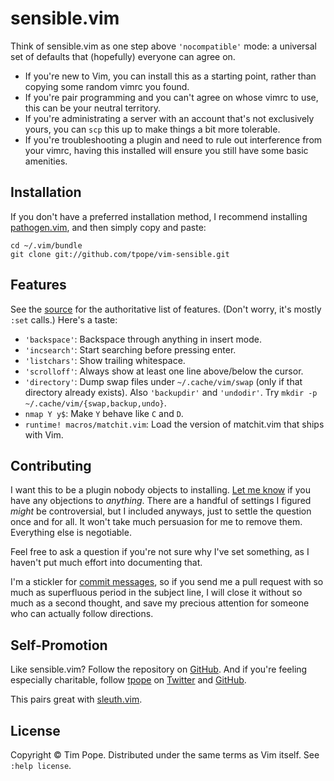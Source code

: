 # sensible.vim

Think of sensible.vim as one step above `'nocompatible'` mode: a universal
set of defaults that (hopefully) everyone can agree on.

* If you're new to Vim, you can install this as a starting point, rather than
  copying some random vimrc you found.
* If you're pair programming and you can't agree on whose vimrc to use, this
  can be your neutral territory.
* If you're administrating a server with an account that's not exclusively
  yours, you can `scp` this up to make things a bit more tolerable.
* If you're troubleshooting a plugin and need to rule out interference from
  your vimrc, having this installed will ensure you still have some basic
  amenities.

## Installation

If you don't have a preferred installation method, I recommend
installing [pathogen.vim](https://github.com/tpope/vim-pathogen), and
then simply copy and paste:

    cd ~/.vim/bundle
    git clone git://github.com/tpope/vim-sensible.git

## Features

See the [source][] for the authoritative list of features.  (Don't worry, it's
mostly `:set` calls.)  Here's a taste:

* `'backspace'`: Backspace through anything in insert mode.
* `'incsearch'`: Start searching before pressing enter.
* `'listchars'`: Show trailing whitespace.
* `'scrolloff'`: Always show at least one line above/below the cursor.
* `'directory'`: Dump swap files under `~/.cache/vim/swap` (only if that
  directory already exists).  Also `'backupdir'` and `'undodir'`.  Try
  `mkdir -p ~/.cache/vim/{swap,backup,undo}`.
* `nmap Y y$`: Make `Y` behave like `C` and `D`.
* `runtime! macros/matchit.vim`: Load the version of matchit.vim that ships
  with Vim.

[source]: https://github.com/tpope/vim-sensible/master/plugin/sensible.vim

## Contributing

I want this to be a plugin nobody objects to installing.  [Let me
know][GitHub issues] if you have any objections to *anything*.  There are a
handful of settings I figured *might* be controversial, but I included
anyways, just to settle the question once and for all.  It won't take much
persuasion for me to remove them.  Everything else is negotiable.

Feel free to ask a question if you're not sure why I've set something, as I
haven't put much effort into documenting that.

I'm a stickler for [commit messages][], so if you send me a pull
request with so much as superfluous period in the subject line, I will
close it without so much as a second thought, and save my precious attention
for someone who can actually follow directions.

[GitHub issues]: http://github.com/tpope/vim-sensible/issues
[commit messages]: http://tbaggery.com/2008/04/19/a-note-about-git-commit-messages.html

## Self-Promotion

Like sensible.vim? Follow the repository on
[GitHub](https://github.com/tpope/vim-sensible). And if
you're feeling especially charitable, follow [tpope](http://tpo.pe/) on
[Twitter](http://twitter.com/tpope) and
[GitHub](https://github.com/tpope).

This pairs great with [sleuth.vim](https://github.com/tpope/vim-sleuth).

## License

Copyright © Tim Pope.  Distributed under the same terms as Vim itself.
See `:help license`.

